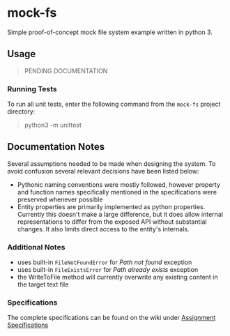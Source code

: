 # mock-fs
Simple proof-of-concept mock file system example written in python 3.

## Usage
> PENDING DOCUMENTATION

### Running Tests
To run all unit tests, enter the following command from the `mock-fs` project directory:
> python3 -m unittest

## Documentation Notes
Several assumptions needed to be made when designing the system. 
To avoid confusion several relevant decisions have been listed below:
- Pythonic naming conventions were mostly followed,
however property and function names specifically mentioned in the specifications
were preserved whenever possible
- Entity properties are primarily implemented as python properties.
Currently this doesn't make a large difference, but it does allow internal
representations to differ from the exposed API without substantial changes.
It also limits direct access to the entity's internals.

### Additional Notes
- uses built-in `FileNotFoundError` for _Path not found_ exception
- uses built-in `FileExistsError` for _Path already exists_ exception
- the WriteToFile method will currently overwrite any existing content in the target text file

### Specifications
The complete specifications can be found on the wiki under [Assignment Specifications](https://github.com/lwthatcher/mock-fs/wiki/Assignment-Specifications)
